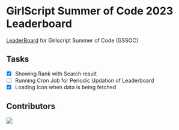 # GirlScript Summer of Code 2023 Leaderboard
[LeaderBoard](https://programerr01.github.io/Leaderboard/client/) for Girlscript Summer of Code (GSSOC)

## Tasks 
- [x] Showing Rank with Search result 
- [ ] Running Cron Job for Periodic Updation of Leaderboard
- [x] Loading Icon when data is being fetched
## Contributors 
<a href="https://github.com/programerr01/Leaderboard/graphs/contributors">
  <img src="https://contrib.rocks/image?repo=programerr01/Leaderboard" />
</a>
